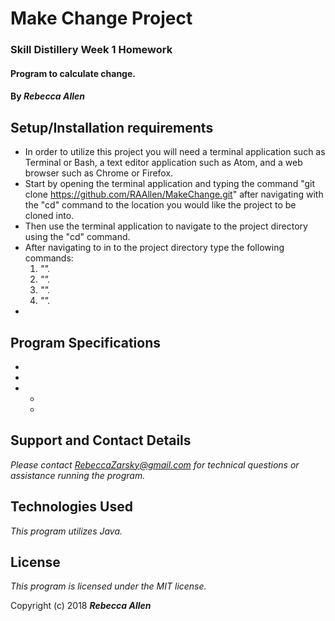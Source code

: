 # Make Change Project 

### Skill Distillery Week 1 Homework

#### Program to calculate change.

#### By _**Rebecca Allen**_

## Setup/Installation requirements

* In order to utilize this project you will need a terminal application such as Terminal or Bash, a text editor application such as Atom, and a web browser such as Chrome or Firefox. 
* Start by opening the terminal application and typing the command "git clone https://github.com/RAAllen/MakeChange.git" after navigating with the "cd" command to the location you would like the project to be cloned into.
* Then use the terminal application to navigate to the project directory using the "cd" command.
* After navigating to in to the project directory type the following commands:
    1. _""._
    2. _""._
    3. _""._
    4. _""._
* 

## Program Specifications

* 
* 
* 
    * 
    * 

## Support and Contact Details

_Please contact RebeccaZarsky@gmail.com for technical questions or assistance running the program._

## Technologies Used

_This program utilizes Java._

## License

_This program is licensed under the MIT license._

Copyright (c) 2018 **_Rebecca Allen_**
